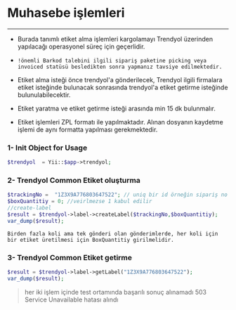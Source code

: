 # Muhasebe işlemleri 
_____________________


- Burada tanımlı etiket alma işlemleri kargolamayı Trendyol üzerinden  yapılacağı operasyonel süreç için geçerlidir. 

- `!önemli Barkod talebini ilgili sipariş paketine picking veya invoiced statüsü besledikten sonra yapmanız tavsiye edilmektedir.`

- Etiket alma isteği önce trendyol'a gönderilecek, Trendyol ilgili firmalara etiket isteğinde bulunacak sonrasında trendyol'a etiket getirme isteğinde bulunulabilecektir. 
- Etiket yaratma ve etiket getirme isteği arasında min 15 dk bulunmalır.
- Etiket işlemleri ZPL formatı ile yapılmaktadır. Alınan dosyanın kaydetme işlemi de aynı formatta yapılması gerekmektedir. 

### 1- Init Object for Usage

````php
$trendyol  = Yii::$app->trendyol;
````


### 2- Trendyol Common Etiket oluşturma 
````php
$trackingNo =  "1Z3X9A776803647522"; // uniq bir id örneğin sipariş no  olabilir
$boxQuantitiy = 0; //veirlmezse 1 kabul edilir
//create-label
$result = $trendyol->label->createLabel($trackingNo,$boxQuantitiy);
var_dump($result);
````
`Birden fazla koli ama tek gönderi olan gönderimlerde,
 her koli için bir etiket üretilmesi için BoxQuantitiy girilmelidir.`

### 3- Trendyol Common Etiket getirme 
````php
$result = $trendyol->label->getLabel("1Z3X9A776803647522");
var_dump($result);
````


> her iki işlem içinde test ortamında başarılı sonuç alınamadı 503 Service Unavailable hatası alındı
